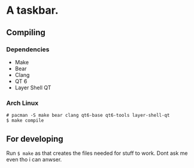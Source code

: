 # A taskbar.
## Compiling
### Dependencies
- Make
- Bear
- Clang
- QT 6
- Layer Shell QT

### Arch Linux

	# pacman -S make bear clang qt6-base qt6-tools layer-shell-qt
	$ make compile

## For developing

Run `$ make` as that creates the files needed for stuff to work. Dont ask me even tho i can anwser.
